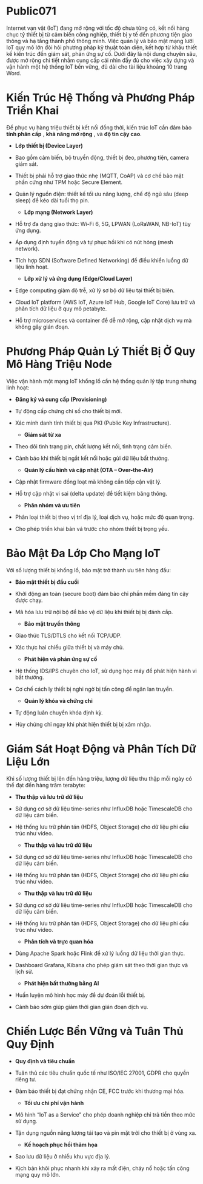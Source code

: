 # Public071

Internet vạn vật (IoT) đang mở rộng với tốc độ chưa từng có, kết nối hàng chục tỷ thiết bị từ cảm biến công nghiệp, thiết bị y tế đến phương tiện giao thông và hạ tầng thành phố thông minh. Việc quản lý và bảo mật mạng lưới IoT quy mô lớn đòi hỏi phương pháp kỹ thuật toàn diện, kết hợp từ khâu thiết kế kiến trúc đến giám sát, phản ứng sự cố. Dưới đây là nội dung chuyên sâu, được mở rộng chi tiết nhằm cung cấp cái nhìn đầy đủ cho việc xây dựng và vận hành một hệ thống IoT bền vững, đủ dài cho tài liệu khoảng 10 trang Word.

# Kiến Trúc Hệ Thống và Phương Pháp Triển Khai

Để phục vụ hàng triệu thiết bị kết nối đồng thời, kiến trúc IoT cần đảm bảo **tính phân cấp** , **khả năng mở rộng** , và **độ tin cậy cao**.

  * **Lớp thiết bị (Device Layer)**

* Bao gồm cảm biến, bộ truyền động, thiết bị đeo, phương tiện, camera giám sát.

* Thiết bị phải hỗ trợ giao thức nhẹ (MQTT, CoAP) và cơ chế bảo mật phần cứng như TPM hoặc Secure Element.

* Quản lý nguồn điện: thiết kế tối ưu năng lượng, chế độ ngủ sâu (deep sleep) để kéo dài tuổi thọ pin.

  * **Lớp mạng (Network Layer)**

* Hỗ trợ đa dạng giao thức: Wi-Fi 6, 5G, LPWAN (LoRaWAN, NB-IoT) tùy ứng dụng.

* Áp dụng định tuyến động và tự phục hồi khi có nút hỏng (mesh network).

* Tích hợp SDN (Software Defined Networking) để điều khiển luồng dữ liệu linh hoạt.

  * **Lớp xử lý và ứng dụng (Edge/Cloud Layer)**

* Edge computing giảm độ trễ, xử lý sơ bộ dữ liệu tại thiết bị biên.

* Cloud IoT platform (AWS IoT, Azure IoT Hub, Google IoT Core) lưu trữ và phân tích dữ liệu ở quy mô petabyte.

* Hỗ trợ microservices và container để dễ mở rộng, cập nhật dịch vụ mà không gây gián đoạn.


# Phương Pháp Quản Lý Thiết Bị Ở Quy Mô Hàng Triệu Node

Việc vận hành một mạng IoT khổng lồ cần hệ thống quản lý tập trung nhưng linh hoạt:

  * **Đăng ký và cung cấp (Provisioning)**

* Tự động cấp chứng chỉ số cho thiết bị mới.

* Xác minh danh tính thiết bị qua PKI (Public Key Infrastructure).

  * **Giám sát từ xa**

* Theo dõi tình trạng pin, chất lượng kết nối, tình trạng cảm biến.

* Cảnh báo khi thiết bị ngắt kết nối hoặc gửi dữ liệu bất thường.

  * **Quản lý cấu hình và cập nhật (OTA – Over-the-Air)**

* Cập nhật firmware đồng loạt mà không cần tiếp cận vật lý.

* Hỗ trợ cập nhật vi sai (delta update) để tiết kiệm băng thông.

  * **Phân nhóm và ưu tiên**

* Phân loại thiết bị theo vị trí địa lý, loại dịch vụ, hoặc mức độ quan trọng.

* Cho phép triển khai bản vá trước cho nhóm thiết bị trọng yếu.


# Bảo Mật Đa Lớp Cho Mạng IoT

Với số lượng thiết bị khổng lồ, bảo mật trở thành ưu tiên hàng đầu:

  * **Bảo mật thiết bị đầu cuối**

* Khởi động an toàn (secure boot) đảm bảo chỉ phần mềm đáng tin cậy được chạy.

* Mã hóa lưu trữ nội bộ để bảo vệ dữ liệu khi thiết bị bị đánh cắp.

  * **Bảo mật truyền thông**

* Giao thức TLS/DTLS cho kết nối TCP/UDP.

* Xác thực hai chiều giữa thiết bị và máy chủ.

  * **Phát hiện và phản ứng sự cố**

* Hệ thống IDS/IPS chuyên cho IoT, sử dụng học máy để phát hiện hành vi bất thường.

* Cơ chế cách ly thiết bị nghi ngờ bị tấn công để ngăn lan truyền.

  * **Quản lý khóa và chứng chỉ**

* Tự động luân chuyển khóa định kỳ.

* Hủy chứng chỉ ngay khi phát hiện thiết bị bị xâm nhập.


# Giám Sát Hoạt Động và Phân Tích Dữ Liệu Lớn

Khi số lượng thiết bị lên đến hàng triệu, lượng dữ liệu thu thập mỗi ngày có thể đạt đến hàng trăm terabyte:

  * **Thu thập và lưu trữ dữ liệu**

* Sử dụng cơ sở dữ liệu time-series như InfluxDB hoặc TimescaleDB cho dữ liệu cảm biến.

* Hệ thống lưu trữ phân tán (HDFS, Object Storage) cho dữ liệu phi cấu trúc như video.

  * **Thu thập và lưu trữ dữ liệu**

* Sử dụng cơ sở dữ liệu time-series như InfluxDB hoặc TimescaleDB cho dữ liệu cảm biến.

* Hệ thống lưu trữ phân tán (HDFS, Object Storage) cho dữ liệu phi cấu trúc như video.

  * **Thu thập và lưu trữ dữ liệu**

* Sử dụng cơ sở dữ liệu time-series như InfluxDB hoặc TimescaleDB cho dữ liệu cảm biến.

* Hệ thống lưu trữ phân tán (HDFS, Object Storage) cho dữ liệu phi cấu trúc như video.

  * **Phân tích và trực quan hóa**

* Dùng Apache Spark hoặc Flink để xử lý luồng dữ liệu thời gian thực.

* Dashboard Grafana, Kibana cho phép giám sát theo thời gian thực và lịch sử.

  * **Phát hiện bất thường bằng AI**

* Huấn luyện mô hình học máy để dự đoán lỗi thiết bị.

* Cảnh báo sớm giúp giảm thời gian gián đoạn dịch vụ.


# Chiến Lược Bền Vững và Tuân Thủ Quy Định

  * **Quy định và tiêu chuẩn**

* Tuân thủ các tiêu chuẩn quốc tế như ISO/IEC 27001, GDPR cho quyền riêng tư.

* Đảm bảo thiết bị đạt chứng nhận CE, FCC trước khi thương mại hóa.

  * **Tối ưu chi phí vận hành**

* Mô hình “IoT as a Service” cho phép doanh nghiệp chỉ trả tiền theo mức sử dụng.

* Tận dụng nguồn năng lượng tái tạo và pin mặt trời cho thiết bị ở vùng xa.

  * **Kế hoạch phục hồi thảm họa**

* Sao lưu dữ liệu ở nhiều khu vực địa lý.

* Kịch bản khôi phục nhanh khi xảy ra mất điện, cháy nổ hoặc tấn công mạng quy mô lớn.